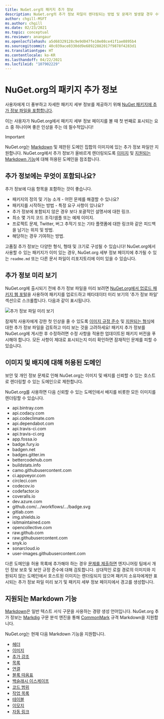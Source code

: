 ```yaml
---
title: NuGet.org의 패키지 추가 정보
description: NuGet.org의 추가 정보 파일이 렌더링되는 방법 및 문제가 발생할 경우 수행할 작업에 대한 자세한 설명입니다.
author: chgill-MSFT
ms.author: chgill
ms.date: 02/23/2021
ms.topic: conceptual
ms.reviewer: anangaur
ms.openlocfilehash: a5d68329128c9e9d047fe10e08ce41f1ae0895b4
ms.sourcegitcommit: 40c039ace0330dd9e68922882017f9878f4283d1
ms.translationtype: HT
ms.contentlocale: ko-KR
ms.lasthandoff: 04/22/2021
ms.locfileid: "107902229"
---
```

# <a name="package-readme-on-nugetorg"></a>NuGet.org의 패키지 추가 정보

사용자에게 더 풍부하고 자세한 패키지 세부 정보를 제공하기 위해 [NuGet 패키지에 추가 정보 파일을 포함합니다](https://docs.microsoft.com/nuget/reference/msbuild-targets#packagereadmefile).

이는 사용자가 NuGet.org에서 패키지 세부 정보 페이지를 볼 때 첫 번째로 표시되는 요소 중 하나이며 좋은 인상을 주는 데 필수적입니다!

> [!IMPORTANT]
> NuGet.org는 [Markdown](https://daringfireball.net/projects/markdown/) 및 제한된 도메인 집합의 이미지에 있는 추가 정보 파일만 지원합니다. NuGet.org에서 추가 정보가 올바르게 렌더링되도록 [이미지](#allowed-domains-for-images-and-badges) 및 [지원되는 Markdown 기능](#supported-markdown-features)에 대해 허용된 도메인을 참조합니다.

## <a name="what-should-my-readme-include"></a>추가 정보에는 무엇이 포함되나요?

추가 정보에 다음 항목을 포함하는 것이 좋습니다.
* 패키지의 정의 및 기능 소개 - 어떤 문제를 해결할 수 있나요?
* 패키지를 시작하는 방법 - 특정 요구 사항이 있나요?
* 추가 정보에 포함되지 않은 경우 보다 포괄적인 설명서에 대한 링크.
* 최소 몇 가지 코드 조각/샘플 또는 예제 이미지.
* 프로젝트 문제, Twitter, 버그 추적기 또는 기타 플랫폼에 대한 링크와 같은 피드백을 남기는 위치 및 방법.
* 해당하는 경우 기여하는 방법.

고품질 추가 정보는 다양한 형식, 형태 및 크기로 구성될 수 있습니다! NuGet.org에서 사용할 수 있는 패키지가 이미 있는 경우, NuGet.org 세부 정보 페이지에 추가될 수 있는 `readme.md` 또는 다른 문서 파일이 리포지토리에 이미 있을 수 있습니다.

## <a name="preview-your-readme"></a>추가 정보 미리 보기

NuGet.org에 출시되기 전에 추가 정보 파일을 미리 보려면 [NuGet.org에서 업로드 패키지 웹 포털](https://docs.microsoft.com/nuget/nuget-org/publish-a-package#web-portal-use-the-upload-package-tab-on-nugetorg)을 사용하여 패키지를 업로드하고 메타데이터 미리 보기의 ‘추가 정보 파일’ 섹션으로 스크롤합니다. 다음과 같이 표시됩니다.

![추가 정보 파일 미리 보기](media\readme-upload-preview.PNG)

잠재적 사용자에게 강한 첫 인상을 줄 수 있도록 [이미지 규정 준수](#allowed-domains-for-images-and-badges) 및 [지원되는 형식](#supported-markdown-features)에 대한 추가 정보 파일을 검토하고 미리 보는 것을 고려하세요! 패키지 추가 정보를 NuGet.org에 게시한 후 수정하려면 수정 사항을 적용한 업데이트된 패키지 버전을 푸시해야 합니다. 모든 사항이 제대로 표시되는지 미리 확인하면 잠재적인 문제를 피할 수 있습니다.
## <a name="allowed-domains-for-images-and-badges"></a>이미지 및 배지에 대해 허용된 도메인

보안 및 개인 정보 문제로 인해 NuGet.org는 이미지 및 배지를 신뢰할 수 있는 호스트로 렌더링할 수 있는 도메인으로 제한합니다. 

NuGet.org를 사용하면 다음 신뢰할 수 있는 도메인에서 배지를 비롯한 모든 이미지를 렌더링할 수 있습니다.
* api.bintray.com
* api.codacy.com
* api.codeclimate.com
* api.dependabot.com
* api.travis-ci.com
* api.travis-ci.org
* app.fossa.io
* badge.fury.io
* badgen.net
* badges.gitter.im
* bettercodehub.com
* buildstats.info
* camo.githubusercontent.com
* ci.appveyor.com
* circleci.com
* codecov.io
* codefactor.io
* coveralls.io
* dev.azure.com
* github.com/.../workflows/.../badge.svg
* gitlab.com
* img.shields.io
* isitmaintained.com
* opencollective.com
* raw.github.com
* raw.githubusercontent.com
* snyk.io
* sonarcloud.io
* user-images.githubusercontent.com

다른 도메인을 허용 목록에 추가해야 하는 경우 [문제를 제출하면](https://github.com/NuGet/NuGetGallery/issues) 엔지니어링 팀에서 개인 정보 보호 및 보안 규정 준수에 대해 검토합니다. 상대적인 로컬 경로의 이미지와 지원되지 않는 도메인에서 호스트된 이미지는 렌더링되지 않으며 패키지 소유자에게만 표시되는 추가 정보 파일 미리 보기 및 패키지 세부 정보 페이지에서 경고를 생성합니다.

## <a name="supported-markdown-features"></a>지원되는 Markdown 기능
[Markdown](https://daringfireball.net/projects/markdown/)은 일반 텍스트 서식 구문을 사용하는 경량 생성 언어입니다. NuGet.org 추가 정보는 [Markdig](https://github.com/lunet-io/markdig) 구문 분석 엔진을 통해 [CommonMark](https://commonmark.org/) 규격 Markdown을 지원합니다.

NuGet.org는 현재 다음 Markdown 기능을 지원합니다.
* [헤더](https://spec.commonmark.org/0.29/#atx-headings)
* [이미지](https://spec.commonmark.org/0.29/#images)
* [추가 강조](https://github.com/xoofx/markdig/blob/master/src/Markdig.Tests/Specs/EmphasisExtraSpecs.md)
* [목록](https://spec.commonmark.org/0.29/#lists)
* [연결](https://spec.commonmark.org/0.29/#links)
* [블록 따옴표](https://spec.commonmark.org/0.29/#block-quotes)
* [백슬래시 이스케이프](https://spec.commonmark.org/0.29/#backslash-escapes)
* [코드 범위](https://spec.commonmark.org/0.29/#code-spans)
* [작업 목록](https://github.com/xoofx/markdig/blob/master/src/Markdig.Tests/Specs/TaskListSpecs.md)
* [테이블](https://github.com/xoofx/markdig/blob/master/src/Markdig.Tests/Specs/PipeTableSpecs.md)
* [이모지](https://github.com/xoofx/markdig/blob/master/src/Markdig.Tests/Specs/EmojiSpecs.md)
* [자동 링크](https://github.com/xoofx/markdig/blob/master/src/Markdig.Tests/Specs/AutoLinks.md)

